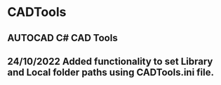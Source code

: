 # CADTools
AUTOCAD C# CAD Tools
----
24/10/2022 Added functionality to set Library and Local folder paths using CADTools.ini file.
----

